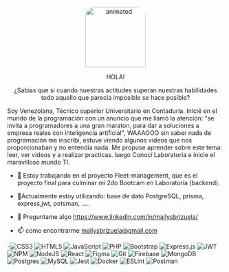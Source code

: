 

<p align="center">
  <img   src="https://i.ibb.co/dbzQFD7/Whats-App-Image-2021-10-27-at-16-06-55.jpg" alt="animated" width="140px"rad  style="border-radius: 20px 20px 0 0;"/>
</p>
<p align="center">
 HOLA! 
</p>
<p align="center">
 ¿Sabias que si cuando nuestras actitudes superan nuestras habilidades todo aquello que parecía imposible se hace posible?
</p>

<p>
Soy Venezolana, Técnico superior Universitario en Contaduría. Inicié en el mundo de la programación con un anuncio que me llamó la atención: 
"se invita a programadores a una gran maraton, para dar a soluciones a empresa reales con inteligencia artificial", WAAAOOO
sin saber nada de programación me inscribí, estuve viendo algunos videos que nos proporcionaban y no entendía nada. Me propuse aprender
 sobre este tema: leer, ver videos y a realizar practicas. luego Conocí Laboratoria e inicie el maravilloso mundo TI.
</p>



- 🔭 Estoy trabajando en el proyecto Fleet-management, que es el proyecto final para culminar mi 2do Bootcam  en Laboratoria (backend). 

- 🌱Actualmente estoy utilizando: base de dato PostgreSQL, prisma, express,jwt, potsman, .....
- 💬 Preguntame algo https://www.linkedin.com/in/mailysbrizuela/
- 📫 como encontrarme mailysbrizuela@gmail.com


-![CSS3](https://img.shields.io/badge/css3-%231572B6.svg?style=for-the-badge&logo=css3&logoColor=white)
![HTML5](https://img.shields.io/badge/html5-%23E34F26.svg?style=for-the-badge&logo=html5&logoColor=white)
![JavaScript](https://img.shields.io/badge/javascript-%23323330.svg?style=for-the-badge&logo=javascript&logoColor=%23F7DF1E)
![PHP](https://img.shields.io/badge/php-%23777BB4.svg?style=for-the-badge&logo=php&logoColor=white)
![Bootstrap](https://img.shields.io/badge/bootstrap-%23563D7C.svg?style=for-the-badge&logo=bootstrap&logoColor=white)
![Express.js](https://img.shields.io/badge/express.js-%23404d59.svg?style=for-the-badge&logo=express&logoColor=%2361DAFB)
![JWT](https://img.shields.io/badge/JWT-black?style=for-the-badge&logo=JSON%20web%20tokens)
![NPM](https://img.shields.io/badge/NPM-%23000000.svg?style=for-the-badge&logo=npm&logoColor=white)
![NodeJS](https://img.shields.io/badge/node.js-6DA55F?style=for-the-badge&logo=node.js&logoColor=white)
![React](https://img.shields.io/badge/react-%2320232a.svg?style=for-the-badge&logo=react&logoColor=%2361DAFB)
![Figma](https://img.shields.io/badge/figma-%23F24E1E.svg?style=for-the-badge&logo=figma&logoColor=white)
![Git](https://img.shields.io/badge/git-%23F05033.svg?style=for-the-badge&logo=git&logoColor=white)
![Firebase](https://img.shields.io/badge/firebase-%23039BE5.svg?style=for-the-badge&logo=firebase)
![MongoDB](https://img.shields.io/badge/MongoDB-%234ea94b.svg?style=for-the-badge&logo=mongodb&logoColor=white)
![Postgres](https://img.shields.io/badge/postgres-%23316192.svg?style=for-the-badge&logo=postgresql&logoColor=white)
![MySQL](https://img.shields.io/badge/mysql-%2300f.svg?style=for-the-badge&logo=mysql&logoColor=white)
![Jest](https://img.shields.io/badge/-jest-%23C21325?style=for-the-badge&logo=jest&logoColor=white)
![Docker](https://img.shields.io/badge/docker-%230db7ed.svg?style=for-the-badge&logo=docker&logoColor=white)
![ESLint](https://img.shields.io/badge/ESLint-4B3263?style=for-the-badge&logo=eslint&logoColor=white)
![Postman](https://img.shields.io/badge/Postman-FF6C37?style=for-the-badge&logo=postman&logoColor=white)



